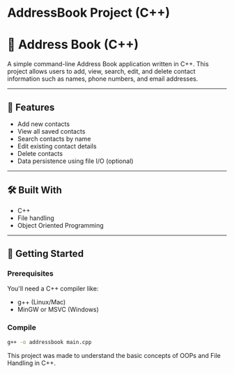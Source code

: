 # AddressBook Project (C++)

# 📒 Address Book (C++)

A simple command-line Address Book application written in C++. This project allows users to add, view, search, edit, and delete contact information such as names, phone numbers, and email addresses.

---

## 🔧 Features

- Add new contacts
- View all saved contacts
- Search contacts by name
- Edit existing contact details
- Delete contacts
- Data persistence using file I/O (optional)

---

## 🛠️ Built With

- C++
- File handling
- Object Oriented Programming

---

## 🚀 Getting Started

### Prerequisites

You'll need a C++ compiler like:

- g++ (Linux/Mac)
- MinGW or MSVC (Windows)

### Compile

```bash
g++ -o addressbook main.cpp
```

This project was made to understand the basic concepts of OOPs and File Handling in C++.
